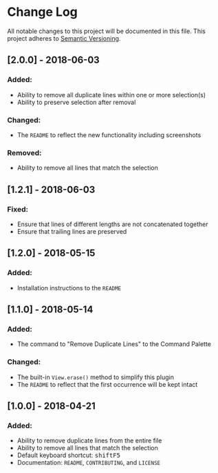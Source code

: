 # Change Log
All notable changes to this project will be documented in this file.
This project adheres to [Semantic Versioning](http://semver.org/).

## [2.0.0] - 2018-06-03
### Added:
- Ability to remove all duplicate lines within one or more selection(s)
- Ability to preserve selection after removal

### Changed:
- The `README` to reflect the new functionality including screenshots

### Removed:
- Ability to remove all lines that match the selection

## [1.2.1] - 2018-06-03
### Fixed:
- Ensure that lines of different lengths are not concatenated together
- Ensure that trailing lines are preserved

## [1.2.0] - 2018-05-15
### Added:
- Installation instructions to the `README`

## [1.1.0] - 2018-05-14
### Added:
- The command to "Remove Duplicate Lines" to the Command Palette

### Changed:
- The built-in `View.erase()` method to simplify this plugin
- The `README` to reflect that the first occurrence will be kept intact

## [1.0.0] - 2018-04-21
### Added:
- Ability to remove duplicate lines from the entire file
- Ability to remove all lines that match the selection
- Default keyboard shortcut: <kbd>shift</kbd><kbd>F5</kbd>
- Documentation: `README`, `CONTRIBUTING`, and `LICENSE`
